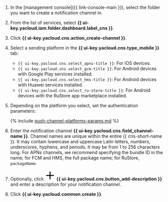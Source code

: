 
1. In the [management console]({{ link-console-main }}), select the folder you want to create a notification channel in.
1. From the list of services, select **{{ ui-key.yacloud.iam.folder.dashboard.label_cns }}**.
1. Click **{{ ui-key.yacloud.cns.action_create-channel }}**.
1. Select a sending platform in the **{{ ui-key.yacloud.cns.type_mobile }}** tab:

    * `{{ ui-key.yacloud.cns.select_apns-title }}`: For iOS devices.
    * `{{ ui-key.yacloud.cns.select_gcm-title }}`: For Android devices with Google Play services installed.
    * `{{ ui-key.yacloud.cns.select_hms-title }}`: For Android devices with Huawei services installed.
    * `{{ ui-key.yacloud.cns.select_ru-store-title }}`: For Android devices with the RuStore app marketplace installed.

1. Depending on the platform you select, set the authentication parameters:

    {% include [push-channel-platforms-params.md](push-channel-platforms-params.md) %}

1. Enter the notification channel **{{ ui-key.yacloud.cns.field_channel-name }}**. Channel names are unique within the entire {{ cns-short-name }}. It may contain lowercase and uppercase Latin letters, numbers, underscores, hyphens, and periods. It may be from 1 to 256 characters long. For APNs channels, we recommend specifying the bundle ID in the name; for FCM and HMS, the full package name; for RuStore, `packageName`.
1. Optionally, click ![image](../../_assets/console-icons/plus.svg) **{{ ui-key.yacloud.cns.button_add-description }}** and enter a description for your notification channel.
1. Click **{{ ui-key.yacloud.common.create }}**.
